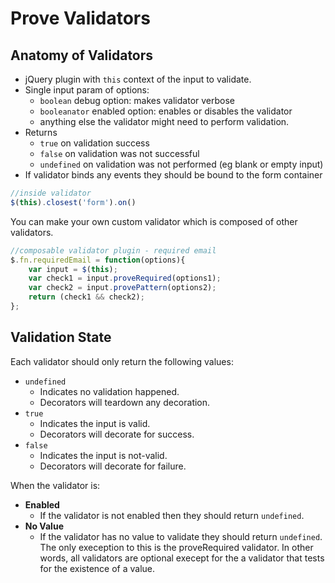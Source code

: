# Prove Validators

## Anatomy of Validators
- jQuery plugin with `this` context of the input to validate.
- Single input param of options:
	- `boolean` debug option: makes validator verbose
	- `booleanator` enabled option: enables or disables the validator
	- anything else the validator might need to perform validation.
- Returns
	- `true` on validation success
	- `false` on validation was not successful
	- `undefined` on validation was not performed (eg blank or empty input)
- If validator binds any events they should be bound to the form container
```javascript
//inside validator
$(this).closest('form').on()
```

You can make your own custom validator which is composed of other validators.

```javascript
//composable validator plugin - required email
$.fn.requiredEmail = function(options){
	var input = $(this);
	var check1 = input.proveRequired(options1);
	var check2 = input.provePattern(options2);
	return (check1 && check2);
};
```

## Validation State

Each validator should only return the following values:
- `undefined`
	- Indicates no validation happened.
	- Decorators will teardown any decoration.
- `true`
	- Indicates the input is valid.
	- Decorators will decorate for success.
- `false`
	- Indicates the input is not-valid.
	- Decorators will decorate for failure.

When the validator is:

- **Enabled**
	- If the validator is not enabled then they should return `undefined`.
- **No Value**
	- If the validator has no value to validate they should return `undefined`. The only exeception to this is the proveRequired validator. In other words, all validators are optional execept for the a validator that tests for the existence of a value.
